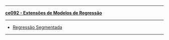 ***

[**ce092 - Extensões de Modelos de Regressão**](https://github.com/mynameislaure/ce062)

***

+ [Regressão Segmentada](https://brunaw.github.io/Ext/t1.html)

***